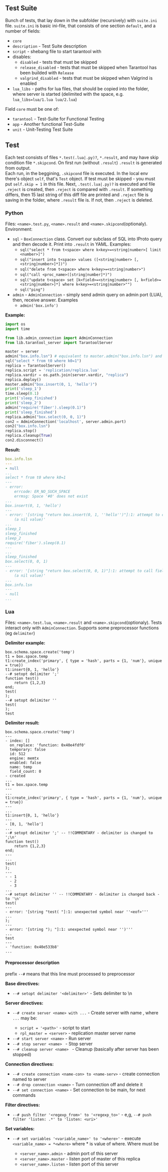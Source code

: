 ## Test Suite
Bunch of tests, that lay down in the subfolder (recursively) with `suite.ini` file. `suite.ini` is basic ini-file, that consists of one section `default`, and a number of fields:
* `core`
* `description` - Test Suite description
* `script` - shebang file to start tarantool with
* disables:
    * `disabled` - tests that must be skipped
    * `release_disabled` - tests that must be skipped when Tarantool has been builded with `Release`
    * `valgrind_disabled` - tests that must be skipped when Valgrind is enabled
* `lua_libs` - paths for lua files, that should be copied into the folder, where server is started (delimited with the space, e.g. `lua_libs=lua/1.lua lua/2.lua`)

Field `core` must be one of:
* `tarantool` - Test-Suite for Functional Testing
* `app` - Another functional Test-Suite
* `unit` - Unit-Testing Test Suite

## Test
Each test consists of files `*.test(.lua|.py)?`, `*.result`, and may have skip condition file `*.skipcond`.
On first run (without `.result`) `.result` is generated from output.  
Each run, in the beggining, `.skipcond` file is executed. In the local env there's object `self`, that's `Test` object. If test must be skipped - you must put `self.skip = 1` in this file. Next, `.test(.lua|.py)?` is executed and file `.reject` is created, then `.reject` is compared with `.result`. If something differs, then 15 last string of this diff file are printed and `.reject` file is saving in the folder, where `.result` file is. If not, then `.reject` is deleted.

### Python
Files: `<name>.test.py`, `<name>.result` and `<name>.skipcond`(optionaly).
Environment:
* `sql` - `BoxConnection` class. Convert our subclass of SQL into IProto query and then decode it. Print into `.result` in YAML. Examples:
    * `sql("select * from t<space> where k<key>=<string|number>[ limit <number>]")`
    * `sql("insert into t<space> values ([<string|number> [, <string|number>]*])")`
    * `sql("delete from t<space> where k<key>=<string|number>")`
    * `sql("call <proc_name>([string|number]*)")`
    * `sql("update t<space> set [k<field>=<string|number> [, k<field>=<string|number>]*] where k<key>=<string|number>"")`
    * `sql("ping")`
* `admin` - `AdminConnection` - simply send admin query on admin port (LUA), then, receive answer. Examples
    * `admin('box.info')`

**Example:**
```python
import os
import time

from lib.admin_connection import AdminConnection
from lib.tarantool_server import TarantoolServer

master = server
admin("box.info.lsn") # equivalent to master.admin("box.info.lsn") and server.admin(...)
sql("select * from t0 where k0=1")
replica = TarantoolServer()
replica.script = 'replication/replica.lua'
replica.vardir = os.path.join(server.vardir, "replica")
replica.deploy()
master.admin("box.insert(0, 1, 'hello')")
print('sleep_1')
time.sleep(0.1)
print('sleep_finished')
print('sleep_2')
admin("require('fiber').sleep(0.1)")
print('sleep_finished')
replica.admin("box.select(0, 0, 1)")
con2 = AdminConnection('localhost', server.admin.port)
con2("box.info.lsn")
replica.stop()
replica.cleanup(True)
con2.disconnect()
```

**Result:**
```yaml
box.info.lsn
---
- null
...
select * from t0 where k0=1
---
- error:
    errcode: ER_NO_SUCH_SPACE
    errmsg: Space '#0' does not exist
...
box.insert(0, 1, 'hello')
---
- error: '[string "return box.insert(0, 1, ''hello'')"]:1: attempt to call field ''insert''
    (a nil value)'
...
sleep_1
sleep_finished
sleep_2
require('fiber').sleep(0.1)
---
...
sleep_finished
box.select(0, 0, 1)
---
- error: '[string "return box.select(0, 0, 1)"]:1: attempt to call field ''select''
    (a nil value)'
...
box.info.lsn
---
- null
...
```

### Lua
Files: `<name>.test.lua`, `<name>.result` and `<name>.skipcond`(optionaly).
Tests interact only with `AdminConnection`. Supports some preprocessor functions (eg `delimiter`)

**Delimiter example:**
```
box.schema.space.create('temp')
t1 = box.space.temp
t1:create_index('primary', { type = 'hash', parts = {1, 'num'}, unique = true})
t1:insert{0, 1, 'hello'}
--# setopt delimiter ';'
function test()
    return {1,2,3}
end;
test(
);
--# setopt delimiter ''
test(
);
test

```

**Delimiter result:**
```
box.schema.space.create('temp')
---
- index: []
  on_replace: 'function: 0x40e4fdf0'
  temporary: false
  id: 512
  engine: memtx
  enabled: false
  name: temp
  field_count: 0
- created
...
t1 = box.space.temp
---
...
t1:create_index('primary', { type = 'hash', parts = {1, 'num'}, unique = true})
---
...
t1:insert{0, 1, 'hello'}
---
- [0, 1, 'hello']
...
--# setopt delimiter ';' -- !!COMMENTARY - delimiter is changed to ';\n'
function test()
    return {1,2,3}
end;
---
...
test(
);
---
- - 1
  - 2
  - 3
...
--# setopt delimiter '' -- !!COMMENTARY - delimiter is changed back - to '\n'
test(
---
- error: '[string "test( "]:1: unexpected symbol near ''<eof>'''
...
);
---
- error: '[string "); "]:1: unexpected symbol near '')'''
...
test
---
- 'function: 0x40e533b8'
...
```

#### Preprocessor description
prefix `--#` means that this line must processed to preprocessor

__Base directives:__
* `--# setopt delimiter '<delimiter>'` - Sets delimiter to <delimiter>\n

__Server directives:__
* `--# create server <name> with ...` - Create server with name <name>, where `...` may be:
    * `script = '<path>'` - script to start
    * `rpl_master = <server>` - replication master server name
* `--# start server <name>` - Run server <name>
* `--# stop server <name> ` - Stop server <name> 
* `--# cleanup server <name> ` - Cleanup (basically after server has been stopped)

__Connection directives:__
* `--# create connection <name-con> to <name-serv>` - create connection named <name-con> to <name-serv> server
* `--# drop connection <name>` - Turn connection <name> off and delete it
* `--# set connection <name>` - Set connection <name> to be main, for next commands

__Filter directives:__
* `--# push filter '<regexp_from>' to '<regexp_to>'` - e,g, `--# push filter 'listen: .*' to 'listen: <uri>'`

__Set variables:__
* `--# set variables '<variable_name>' to '<where>'` - execute `<variable_name> = *<where>` where *<where> is value of where. Where must be
    * `<server_name>.admin` - admin port of this server
    * `<server_name>.master` - listen port of master of this replica
    * `<server_name>.listen` - listen port of this server

